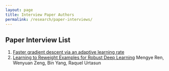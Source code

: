 ```yaml
---
layout: page
title: Interview Paper Authors
permalink: /research/paper-interviews/
---
```


## Paper Interview List

1. [Faster gradient descent via an adaptive learning rate](http://www.cs.toronto.edu/~mravox/p4.pdf)
2. [Learning to Reweight Examples for Robust Deep Learning](https://arxiv.org/pdf/1803.09050.pdf)
Mengye Ren, Wenyuan Zeng, Bin Yang, Raquel Urtasun 
